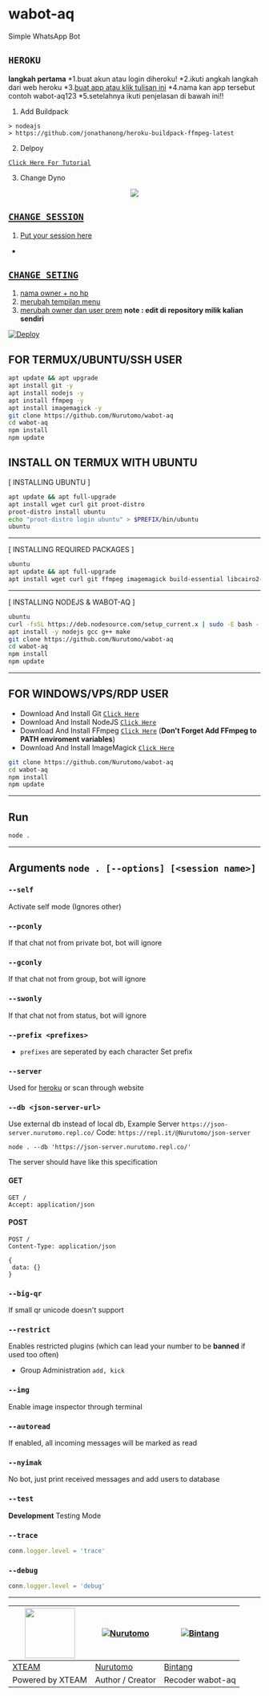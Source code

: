 # wabot-aq

Simple WhatsApp Bot

## `HEROKU`

**langkah pertama**
*1.buat akun atau login diheroku!
*2.ikuti angkah langkah dari web heroku
*3.[buat app atau klik tulisan ini](https://dashboard.heroku.com/new-app)
*4.nama kan app tersebut contoh wabot-aq123
*5.setelahnya ikuti penjelasan di bawah ini!!

1. Add Buildpack<br/>

```
> nodeajs
> https://github.com/jonathanong/heroku-buildpack-ffmpeg-latest
```
2. Delpoy<br/>

[`Click Here For Tutorial`](https://www.google.com/url?sa=t&source=web&rct=j&url=https://m.youtube.com/channel/UCraNp4tbaE3teFS0-TRpLFQ&ved=2ahUKEwiw756EkpfzAhXHZCsKHf4iCWkQjjh6BAgHEAE&usg=AOvVaw3pb5OOdaYW6_Y-MH81xIzN)<br>

3. Change Dyno<br/>

<p align="center">
  <a href="https://www.google.com/url?sa=t&source=web&rct=j&url=https://m.youtube.com/channel/UCraNp4tbaE3teFS0-TRpLFQ&ved=2ahUKEwiw756EkpfzAhXHZCsKHf4iCWkQjjh6BAgHEAE&usg=AOvVaw3pb5OOdaYW6_Y-MH81xIzN"><img src="https://a.top4top.io/p_20888ybra1.jpg" />
</p>


## `CHANGE SESSION`

1. Put your session here<br/>
*

## `CHANGE SETING`

1. [nama owner + no hp](https://github.com/Bintangp02/wabot-aq02/blob/master/plugins/creator.js)
2. [merubah tempilan menu](https://github.com/Bintangp02/wabot-aq02/blob/master/plugins/menu.js)
3. [merubah owner dan user prem](https://github.com/Bintangp02/wabot-aq02/blob/master/config.js)
  **note : edit di repository milik kalian sendiri**
  
  
[![Deploy](https://www.herokucdn.com/deploy/button.svg)](https://heroku.com/deploy?template=https://github.com/rasssya76/wabot-aq02/tree/patch-1)

## FOR TERMUX/UBUNTU/SSH USER

```bash
apt update && apt upgrade
apt install git -y
apt install nodejs -y
apt install ffmpeg -y
apt install imagemagick -y
git clone https://github.com/Nurutomo/wabot-aq
cd wabot-aq
npm install
npm update
```

## INSTALL ON TERMUX WITH UBUNTU

[ INSTALLING UBUNTU ]

```bash
apt update && apt full-upgrade
apt install wget curl git proot-distro
proot-distro install ubuntu
echo "proot-distro login ubuntu" > $PREFIX/bin/ubuntu
ubuntu
```
---------

[ INSTALLING REQUIRED PACKAGES ]

```bash
ubuntu
apt update && apt full-upgrade
apt install wget curl git ffmpeg imagemagick build-essential libcairo2-dev libpango1.0-dev libjpeg-dev libgif-dev librsvg2-dev dbus-x11 ffmpeg2theora ffmpegfs ffmpegthumbnailer ffmpegthumbnailer-dbg ffmpegthumbs libavcodec-dev libavcodec-extra libavcodec-extra58 libavdevice-dev libavdevice58 libavfilter-dev libavfilter-extra libavfilter-extra7 libavformat-dev libavformat58 libavifile-0.7-bin libavifile-0.7-common libavifile-0.7c2 libavresample-dev libavresample4 libavutil-dev libavutil56 libpostproc-dev libpostproc55 graphicsmagick graphicsmagick-dbg graphicsmagick-imagemagick-compat graphicsmagick-libmagick-dev-compat groff imagemagick-6.q16hdri imagemagick-common libchart-gnuplot-perl libgraphics-magick-perl libgraphicsmagick++-q16-12 libgraphicsmagick++1-dev
```

---------

[ INSTALLING NODEJS & WABOT-AQ ]

```bash
ubuntu
curl -fsSL https://deb.nodesource.com/setup_current.x | sudo -E bash -
apt install -y nodejs gcc g++ make
git clone https://github.com/Nurutomo/wabot-aq
cd wabot-aq
npm install
npm update
```

---------

## FOR WINDOWS/VPS/RDP USER

* Download And Install Git [`Click Here`](https://git-scm.com/downloads)
* Download And Install NodeJS [`Click Here`](https://nodejs.org/en/download)
* Download And Install FFmpeg [`Click Here`](https://ffmpeg.org/download.html) (**Don't Forget Add FFmpeg to PATH enviroment variables**)
* Download And Install ImageMagick [`Click Here`](https://imagemagick.org/script/download.php)

```bash
git clone https://github.com/Nurutomo/wabot-aq
cd wabot-aq
npm install
npm update
```

---------

## Run

```bash
node .
```

---------

## Arguments `node . [--options] [<session name>]`

### `--self`

Activate self mode (Ignores other)

### `--pconly`

If that chat not from private bot, bot will ignore

### `--gconly`

If that chat not from group, bot will ignore

### `--swonly`

If that chat not from status, bot will ignore

### `--prefix <prefixes>`

* `prefixes` are seperated by each character
Set prefix

### `--server`

Used for [heroku](https://heroku.com/) or scan through website

### `--db <json-server-url>`

Use external db instead of local db, 
Example Server `https://json-server.nurutomo.repl.co/`
Code: `https://repl.it/@Nurutomo/json-server`

`node . --db 'https://json-server.nurutomo.repl.co/'`

The server should have like this specification

#### GET

```http
GET /
Accept: application/json
```

#### POST

```http
POST /
Content-Type: application/json

{
 data: {}
}
```

### `--big-qr`

If small qr unicode doesn't support

### `--restrict`

Enables restricted plugins (which can lead your number to be **banned** if used too often)

* Group Administration `add, kick`

### `--img`

Enable image inspector through terminal

### `--autoread`

If enabled, all incoming messages will be marked as read

### `--nyimak`

No bot, just print received messages and add users to database

### `--test`

**Development** Testing Mode

### `--trace`

```js
conn.logger.level = 'trace'
```

### `--debug`

```js
conn.logger.level = 'debug'
```

---------

<a href="https://api.xteam.xyz"><img src="https://i.ibb.co/7j0vtwz/xlogo.png" width="100" height="100"></a> | [![Nurutomo](https://github.com/Nurutomo.png?size=100)](https://github.com/Nurutomo) | [![Bintang](https://github.com/Bintangp02.png?size=100)](https://github.com/Bintangp02) |
----|----|----|
[XTEAM](https://api.xteam.xyz/) | [Nurutomo](https://github.com/Nurutomo) | [Bintang](https://github.com/Bintangp02) |
Powered by XTEAM | Author / Creator | Recoder wabot-aq |


